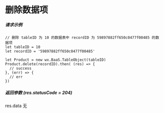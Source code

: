 # 删除数据项

##### 请求示例

```
// 删除 tableID 为 10 的数据表中 recordID 为 59897882ff650c0477f00485 的数据项
let tableID = 10
let recordID = '59897882ff650c0477f00485'

let Product = new wx.BaaS.TableObject(tableID)
Product.delete(recordID).then( (res) => {
  // success
}, (err) => {
  // err
})
```

##### 返回参数 (res.statusCode = 204)

res.data
无
